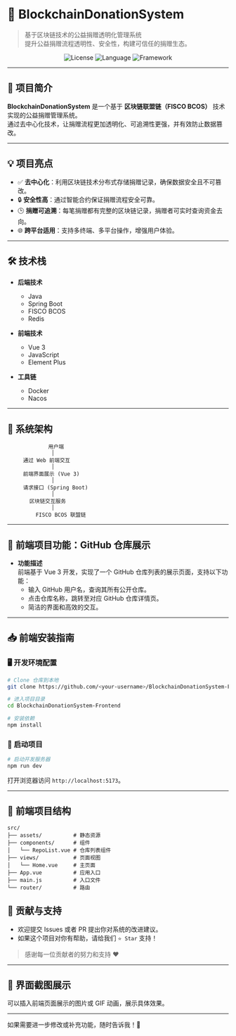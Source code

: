 # 🚀 **BlockchainDonationSystem**

> 基于区块链技术的公益捐赠透明化管理系统  
> 提升公益捐赠流程透明性、安全性，构建可信任的捐赠生态。

<p style="text-align: center;">
  <img src="https://img.shields.io/badge/License-GPL%20v3-blue.svg" alt="License">
 <img src="https://img.shields.io/badge/Language-JavaScript-yellow.svg" alt="Language">
  <img src="https://img.shields.io/badge/Framework-Vue%203-42b883.svg" alt="Framework">
</p>

---

## 🌟 **项目简介**

**BlockchainDonationSystem** 是一个基于 **区块链联盟链（FISCO BCOS）** 技术实现的公益捐赠管理系统。  
通过去中心化技术，让捐赠流程更加透明化、可追溯性更强，并有效防止数据篡改。

---

## 💡 **项目亮点**

- ✅ **去中心化**：利用区块链技术分布式存储捐赠记录，确保数据安全且不可篡改。
- 🔒 **安全性高**：通过智能合约保证捐赠流程安全可靠。
- 🕒 **捐赠可追溯**：每笔捐赠都有完整的区块链记录，捐赠者可实时查询资金去向。
- 🌐 **跨平台适用**：支持多终端、多平台操作，增强用户体验。

---

## 🛠️ **技术栈**

- **后端技术**
    - Java
    - Spring Boot
    - FISCO BCOS
    - Redis

- **前端技术**
    - Vue 3
    - JavaScript
    - Element Plus

- **工具链**
    - Docker
    - Nacos

---

## 📂 **系统架构**

```
             用户端
              │
     通过 Web 前端交互
              │
     前端界面展示 (Vue 3)
              │
     请求接口 (Spring Boot)
              │
       区块链交互服务
              │
         FISCO BCOS 联盟链
```

---

## 🚀 **前端项目功能：GitHub 仓库展示**

- **功能描述**  
  前端基于 Vue 3 开发，实现了一个 GitHub 仓库列表的展示页面，支持以下功能：
    - 输入 GitHub 用户名，查询其所有公开仓库。
    - 点击仓库名称，跳转至对应 GitHub 仓库详情页。
    - 简洁的界面和高效的交互。

---

## 📥 **前端安装指南**

### 🖥️ **开发环境配置**

```bash
# Clone 仓库到本地
git clone https://github.com/<your-username>/BlockchainDonationSystem-Frontend.git

# 进入项目目录
cd BlockchainDonationSystem-Frontend

# 安装依赖
npm install
```

### 🚀 **启动项目**

```bash
# 启动开发服务器
npm run dev
```

打开浏览器访问 `http://localhost:5173`。

---

## 📂 **前端项目结构**

```
src/
├── assets/          # 静态资源
├── components/      # 组件
│   └── RepoList.vue # 仓库列表组件
├── views/           # 页面视图
│   └── Home.vue     # 主页面
├── App.vue          # 应用入口
├── main.js          # 入口文件
└── router/          # 路由
```

## 💬 **贡献与支持**

- 欢迎提交 Issues 或者 PR 提出你对系统的改进建议。
- 如果这个项目对你有帮助，请给我们 `⭐ Star` 支持！

> 感谢每一位贡献者的努力和支持 ❤️

---

## 🎨 **界面截图展示**

可以插入前端页面展示的图片或 GIF 动画，展示具体效果。

---

如果需要进一步修改或补充功能，随时告诉我！🎉
